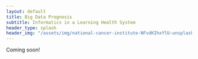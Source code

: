```yaml
---
layout: default
title: Big Data Prognosis
subtitle: Informatics in a Learning Health System
header_type: splash
header_img: "/assets/img/national-cancer-institute-NFvdKIhxYlU-unsplash.jpg"
---
```


Coming soon!